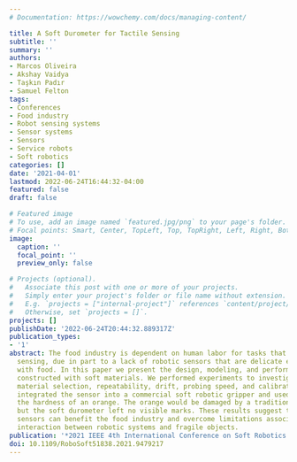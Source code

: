 ```yaml
---
# Documentation: https://wowchemy.com/docs/managing-content/

title: A Soft Durometer for Tactile Sensing
subtitle: ''
summary: ''
authors:
- Marcos Oliveira
- Akshay Vaidya
- Taşkın Padır
- Samuel Felton
tags:
- Conferences
- Food industry
- Robot sensing systems
- Sensor systems
- Sensors
- Service robots
- Soft robotics
categories: []
date: '2021-04-01'
lastmod: 2022-06-24T16:44:32-04:00
featured: false
draft: false

# Featured image
# To use, add an image named `featured.jpg/png` to your page's folder.
# Focal points: Smart, Center, TopLeft, Top, TopRight, Left, Right, BottomLeft, Bottom, BottomRight.
image:
  caption: ''
  focal_point: ''
  preview_only: false

# Projects (optional).
#   Associate this post with one or more of your projects.
#   Simply enter your project's folder or file name without extension.
#   E.g. `projects = ["internal-project"]` references `content/project/deep-learning/index.md`.
#   Otherwise, set `projects = []`.
projects: []
publishDate: '2022-06-24T20:44:32.889317Z'
publication_types:
- '1'
abstract: The food industry is dependent on human labor for tasks that require tactile
  sensing, due in part to a lack of robotic sensors that are delicate enough to interact
  with food. In this paper we present the design, modeling, and performance of a durometer
  constructed with soft materials. We performed experiments to investigate the sensor's
  material selection, repeatability, drift, probing speed, and calibration. We also
  integrated the sensor into a commercial soft robotic gripper and used it to measure
  the hardness of an orange. The orange would be damaged by a traditional durometer,
  but the soft durometer left no visible marks. These results suggest that soft robotic
  sensors can benefit the food industry and overcome limitations associated with the
  interaction between robotic systems and fragile objects.
publication: '*2021 IEEE 4th International Conference on Soft Robotics (RoboSoft)*'
doi: 10.1109/RoboSoft51838.2021.9479217
---
```

